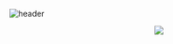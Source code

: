 ![header](https://capsule-render.vercel.app/api?type=venom&color=FF9E9E&height=300&section=header&text=Welcome%20back%20to%20my%20Channel&fontSize=60&animation=fadeIn&fontColor=F0F0F0)


<div align="center">
  <img src="https://github-readme-stats.vercel.app/api/top-langs/?username=downy1218&layout=donut&hide_border=true" style="margin-left: 30px"/>
  <a href="https://hits.seeyoufarm.com">
</div>



